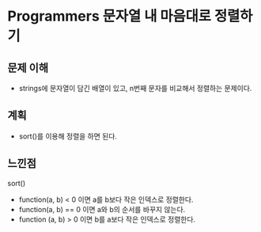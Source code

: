 # Programmers 문자열 내 마음대로 정렬하기

## 문제 이해

- strings에 문자열이 담긴 배열이 있고, n번째 문자를 비교해서 정렬하는 문제이다.

## 계획

- sort()를 이용해 정렬을 하면 된다.

## 느낀점

sort()

- function(a, b) < 0 이면 a를 b보다 작은 인덱스로 정렬한다.
- function(a, b) == 0 이면 a와 b의 순서를 바꾸지 않는다.
- function (a, b) > 0 이면 b를 a보다 작은 인덱스로 정렬한다.
